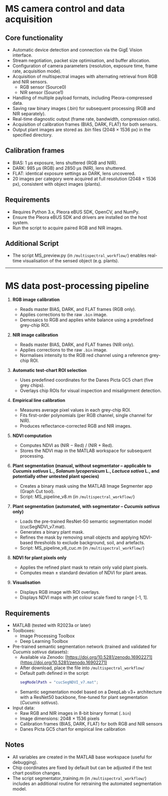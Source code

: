 # MS camera control and data acquisition
## Core functionality

 - Automatic device detection and connection via the GigE Vision interface.
 - Stream negotiation, packet size optimisation, and buffer allocation.
 - Configuration of camera parameters (resolution, exposure time, frame rate, acquisition mode).
 - Acquisition of multispectral images with alternating retrieval from RGB and NIR sensors.
   - RGB sensor (Source0)
   - NIR sensor (Source1)
 - Handling of multiple payload formats, including Pleora-compressed data.
 - Saving raw binary images (.bin) for subsequent processing (RGB and NIR separately).
 - Real-time diagnostic output (frame rate, bandwidth, compression ratio).
 - Acquisition of calibration frames (BIAS, DARK, FLAT) for both sensors.
 - Output plant images are stored as .bin files (2048 × 1536 px) in the specified directory.

## Calibration frames

 - BIAS: 1 µs exposure, lens shuttered (RGB and NIR).
 - DARK: 985 µs (RGB) and 2850 µs (NIR), lens shuttered.
 - FLAT: identical exposure settings as DARK, lens uncovered.
 - 20 images per category were acquired at full resolution (2048 × 1536 px), consistent with object images (plants).

## Requirements

 - Requires Python 3.x, Pleora eBUS SDK, OpenCV, and NumPy.
 - Ensure the Pleora eBUS SDK and drivers are installed on the host system.
 - Run the script to acquire paired RGB and NIR images.

## Additional Script

 - The script MS_preview.py (in `/multispectral_workflow/`) enables real-time visualisation of the sensed object (e.g. plants).
---
# MS data post-processing pipeline
 
1. **RGB image calibration**
   - Reads master BIAS, DARK, and FLAT frames (RGB only).
   - Applies corrections to the raw `.bin` image.
   - Demosaics to RGB and applies white balance using a predefined grey-chip ROI.

2. **NIR image calibration**
   - Reads master BIAS, DARK, and FLAT frames (NIR only).
   - Applies corrections to the raw `.bin` image.
   - Normalises intensity to the RGB red channel using a reference grey-chip ROI.

3. **Automatic test-chart ROI selection**
   - Uses predefined coordinates for the Danes Picta GC5 chart (five grey chips).
   - Overlays chip ROIs for visual inspection and misalignment detection.

4. **Empirical line calibration**
   - Measures average pixel values in each grey-chip ROI.
   - Fits first-order polynomials (per RGB channel, single channel for NIR).
   - Produces reflectance-corrected RGB and NIR images.

5. **NDVI computation**
   - Computes NDVI as (NIR − Red) / (NIR + Red).
   - Stores the NDVI map in the MATLAB workspace for subsequent processing.

6. **Plant segmentation (manual, without segmentator – applicable to *Cucumis sativus* L., *Solanum lycopersicum* L., *Lactuca sativa* L., and potentially other untested plant species)**
   - Creates a binary mask using the MATLAB Image Segmenter app (Graph Cut tool).
   - Script: MS_pipeline_v8.m (in `/multispectral_workflow/`)

7. **Plant segmentation (automated, with segmentator – *Cucumis sativus* only)**
   - Loads the pre-trained ResNet-50 semantic segmentation model (cucSegNDVI_v7.mat).
   - Generates a binary plant mask.
   - Refines the mask by removing small objects and applying NDVI-based thresholds to exclude background, soil, and artefacts.
   - Script: MS_pipeline_v8_cuc.m (in `/multispectral_workflow/`)

8. **NDVI for plant pixels only**
   - Applies the refined plant mask to retain only valid plant pixels.
   - Computes mean ± standard deviation of NDVI for plant areas.

9. **Visualisation**
   - Displays RGB image with ROI overlays.
   - Displays NDVI maps with jet colour scale fixed to range [-1, 1].

## Requirements

- MATLAB (tested with R2023a or later)  
- Toolboxes:
     - Image Processing Toolbox  
     - Deep Learning Toolbox  
- Pre-trained semantic segmentation network (trained and validated for *Cucumis sativus* datasets):
     - Available via Zenodo: [https://doi.org/10.5281/zenodo.16902271](https://doi.org/10.5281/zenodo.16902271)  
     - After download, place the file into `/multispectral_workflow/`  
     - Default path defined in the script:
       ```matlab
       segModelPath = "cucSegNDVI_v7.mat";
       ```
     - Semantic segmentation model based on a DeepLab v3+ architecture with a ResNet50 backbone, fine-tuned for plant segmentation (*Cucumis sativus*).
- Input data:
     - Raw RGB and NIR images in 8-bit binary format (`.bin`)  
     - Image dimensions: 2048 × 1536 pixels 
     - Calibration frames (BIAS, DARK, FLAT) for both RGB and NIR sensors  
     - Danes Picta GC5 chart for empirical line calibration    

## Notes

   - All variables are created in the MATLAB base workspace (useful for debugging).
   - Chip coordinates are fixed by default but can be adjusted if the test chart position changes.
   - The script segmentator_training.m (in `/multispectral_workflow/`) includes an additional routine for retraining the automated segmentation model.


